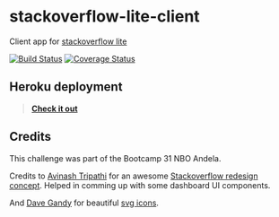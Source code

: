 # stackoverflow-lite-client
Client app for [stackoverflow lite](https://github.com/p8ul/stackoverflow-lite/)

[![Build Status](https://travis-ci.org/p8ul/stackoverflow-lite-client.svg?branch=develop)](https://travis-ci.org/p8ul/stackoverflow-lite-client) 
[![Coverage Status](https://coveralls.io/repos/github/p8ul/stackoverflow-lite-client/badge.svg?branch=develop)](https://coveralls.io/github/p8ul/stackoverflow-lite-client?branch=develop)
## Heroku deployment
> **[Check it out](https://stackoverflow-client.herokuapp.com/)**


## Credits
This challenge was part of the Bootcamp 31 NBO Andela.

Credits to [Avinash Tripathi](https://dribbble.com/nashatwork) for an awesome [Stackoverflow redesign concept](https://dribbble.com/shots/2876030-Stackoverflow-redesign?_=1535432246078&utm_source=Clipboard_Shot&utm_campaign=nashatwork&utm_content=Stackoverflow%20redesign&utm_medium=Social_Share). Helped in comming up with some dashboard UI components.

And [Dave Gandy](https://www.flaticon.com/authors/dave-gandy) for beautiful [svg icons](https://www.flaticon.com/packs/font-awesome).
